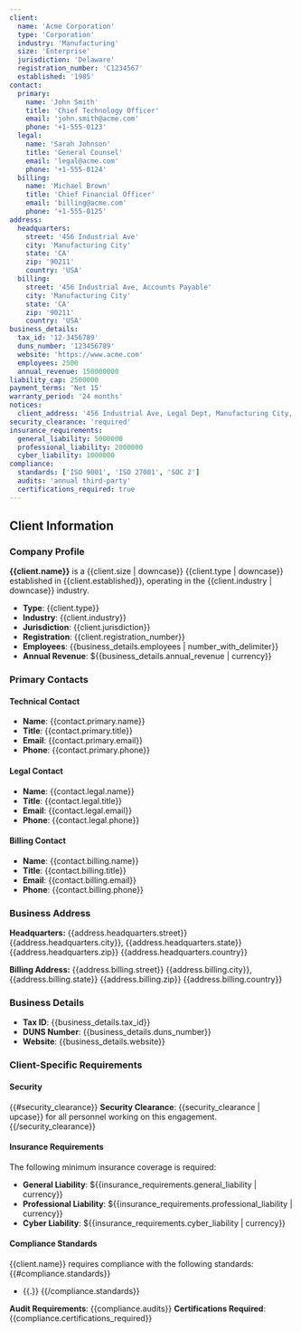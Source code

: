 ```yaml
---
client:
  name: 'Acme Corporation'
  type: 'Corporation'
  industry: 'Manufacturing'
  size: 'Enterprise'
  jurisdiction: 'Delaware'
  registration_number: 'C1234567'
  established: '1985'
contact:
  primary:
    name: 'John Smith'
    title: 'Chief Technology Officer'
    email: 'john.smith@acme.com'
    phone: '+1-555-0123'
  legal:
    name: 'Sarah Johnson'
    title: 'General Counsel'
    email: 'legal@acme.com'
    phone: '+1-555-0124'
  billing:
    name: 'Michael Brown'
    title: 'Chief Financial Officer'
    email: 'billing@acme.com'
    phone: '+1-555-0125'
address:
  headquarters:
    street: '456 Industrial Ave'
    city: 'Manufacturing City'
    state: 'CA'
    zip: '90211'
    country: 'USA'
  billing:
    street: '456 Industrial Ave, Accounts Payable'
    city: 'Manufacturing City'
    state: 'CA'
    zip: '90211'
    country: 'USA'
business_details:
  tax_id: '12-3456789'
  duns_number: '123456789'
  website: 'https://www.acme.com'
  employees: 2500
  annual_revenue: 150000000
liability_cap: 2500000
payment_terms: 'Net 15'
warranty_period: '24 months'
notices:
  client_address: '456 Industrial Ave, Legal Dept, Manufacturing City, CA 90211'
security_clearance: 'required'
insurance_requirements:
  general_liability: 5000000
  professional_liability: 2000000
  cyber_liability: 1000000
compliance:
  standards: ['ISO 9001', 'ISO 27001', 'SOC 2']
  audits: 'annual third-party'
  certifications_required: true
---
```


## Client Information

### Company Profile

**{{client.name}}** is a {{client.size | downcase}} {{client.type | downcase}}
established in {{client.established}}, operating in the
{{client.industry | downcase}} industry.

- **Type**: {{client.type}}
- **Industry**: {{client.industry}}
- **Jurisdiction**: {{client.jurisdiction}}
- **Registration**: {{client.registration_number}}
- **Employees**: {{business_details.employees | number_with_delimiter}}
- **Annual Revenue**: ${{business_details.annual_revenue | currency}}

### Primary Contacts

#### Technical Contact

- **Name**: {{contact.primary.name}}
- **Title**: {{contact.primary.title}}
- **Email**: {{contact.primary.email}}
- **Phone**: {{contact.primary.phone}}

#### Legal Contact

- **Name**: {{contact.legal.name}}
- **Title**: {{contact.legal.title}}
- **Email**: {{contact.legal.email}}
- **Phone**: {{contact.legal.phone}}

#### Billing Contact

- **Name**: {{contact.billing.name}}
- **Title**: {{contact.billing.title}}
- **Email**: {{contact.billing.email}}
- **Phone**: {{contact.billing.phone}}

### Business Address

**Headquarters:** {{address.headquarters.street}} {{address.headquarters.city}},
{{address.headquarters.state}} {{address.headquarters.zip}}
{{address.headquarters.country}}

**Billing Address:** {{address.billing.street}} {{address.billing.city}},
{{address.billing.state}} {{address.billing.zip}} {{address.billing.country}}

### Business Details

- **Tax ID**: {{business_details.tax_id}}
- **DUNS Number**: {{business_details.duns_number}}
- **Website**: {{business_details.website}}

### Client-Specific Requirements

#### Security

{{#security_clearance}} **Security Clearance**: {{security_clearance | upcase}}
for all personnel working on this engagement. {{/security_clearance}}

#### Insurance Requirements

The following minimum insurance coverage is required:

- **General Liability**:
  ${{insurance_requirements.general_liability | currency}}
- **Professional Liability**:
  ${{insurance_requirements.professional_liability | currency}}
- **Cyber Liability**: ${{insurance_requirements.cyber_liability | currency}}

#### Compliance Standards

{{client.name}} requires compliance with the following standards:
{{#compliance.standards}}

- {{.}} {{/compliance.standards}}

**Audit Requirements**: {{compliance.audits}} **Certifications Required**:
{{compliance.certifications_required}}
